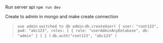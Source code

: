 Run server api
`npm run dev`

Create to admin in mongo and make create connection
> `use admin`
>`switched to db admin`
>`db.createUser(
  {
    user: "root123",
    pwd: "abc123",
    roles: [ { role: "userAdminAnyDatabase", db: "admin" } ]
  }
)`
> `db.auth("root123", "abc123" )`

